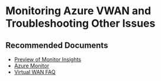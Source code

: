 <properties
  pagetitle="Monitoring Azure VWAN and Troubleshooting Other Issues"
  service=""
  resource=""
  ms.author="wellee"
  selfhelptype="Generic"
  supporttopicids="32640657"
  productpesids="16572"
  cloudenvironments="public, fairfax, mooncake, blackforest, ussec, usnat"
  articleid="d3eebe22-bb46-44a7-ba19-0654eb636f43"
  ownershipid="CloudNet_VirtualWAN" />
# Monitoring Azure VWAN and Troubleshooting Other Issues


## **Recommended Documents**

* [Preview of Monitor Insights](https://docs.microsoft.com/azure/virtual-wan/azure-monitor-insights)
* [Azure Monitor](https://azure.microsoft.com/services/monitor/)
* [Virtual WAN FAQ](https://docs.microsoft.com/azure/virtual-wan/virtual-wan-faq)